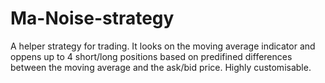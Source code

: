 # Ma-Noise-strategy
A helper strategy for trading.
It looks on the moving average indicator and oppens up to 4 short/long positions based on predifined differences between the moving average and the ask/bid price. Highly customisable.
